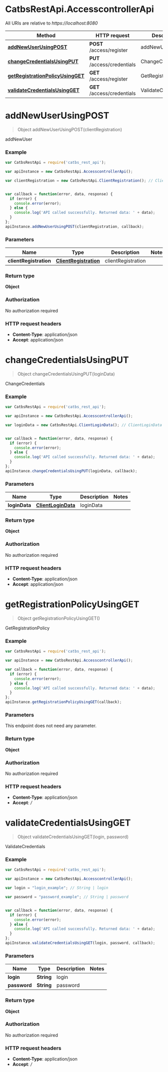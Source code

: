 # CatbsRestApi.AccesscontrollerApi

All URIs are relative to *https://localhost:8080*

Method | HTTP request | Description
------------- | ------------- | -------------
[**addNewUserUsingPOST**](AccesscontrollerApi.md#addNewUserUsingPOST) | **POST** /access/register | addNewUser
[**changeCredentialsUsingPUT**](AccesscontrollerApi.md#changeCredentialsUsingPUT) | **PUT** /access/credentials | ChangeCredentials
[**getRegistrationPolicyUsingGET**](AccesscontrollerApi.md#getRegistrationPolicyUsingGET) | **GET** /access/register | GetRegistrationPolicy
[**validateCredentialsUsingGET**](AccesscontrollerApi.md#validateCredentialsUsingGET) | **GET** /access/credentials | ValidateCredentials


<a name="addNewUserUsingPOST"></a>
# **addNewUserUsingPOST**
> Object addNewUserUsingPOST(clientRegistration)

addNewUser

### Example
```javascript
var CatbsRestApi = require('catbs_rest_api');

var apiInstance = new CatbsRestApi.AccesscontrollerApi();

var clientRegistration = new CatbsRestApi.ClientRegistration(); // ClientRegistration | clientRegistration


var callback = function(error, data, response) {
  if (error) {
    console.error(error);
  } else {
    console.log('API called successfully. Returned data: ' + data);
  }
};
apiInstance.addNewUserUsingPOST(clientRegistration, callback);
```

### Parameters

Name | Type | Description  | Notes
------------- | ------------- | ------------- | -------------
 **clientRegistration** | [**ClientRegistration**](ClientRegistration.md)| clientRegistration | 

### Return type

**Object**

### Authorization

No authorization required

### HTTP request headers

 - **Content-Type**: application/json
 - **Accept**: application/json

<a name="changeCredentialsUsingPUT"></a>
# **changeCredentialsUsingPUT**
> Object changeCredentialsUsingPUT(loginData)

ChangeCredentials

### Example
```javascript
var CatbsRestApi = require('catbs_rest_api');

var apiInstance = new CatbsRestApi.AccesscontrollerApi();

var loginData = new CatbsRestApi.ClientLoginData(); // ClientLoginData | loginData


var callback = function(error, data, response) {
  if (error) {
    console.error(error);
  } else {
    console.log('API called successfully. Returned data: ' + data);
  }
};
apiInstance.changeCredentialsUsingPUT(loginData, callback);
```

### Parameters

Name | Type | Description  | Notes
------------- | ------------- | ------------- | -------------
 **loginData** | [**ClientLoginData**](ClientLoginData.md)| loginData | 

### Return type

**Object**

### Authorization

No authorization required

### HTTP request headers

 - **Content-Type**: application/json
 - **Accept**: application/json

<a name="getRegistrationPolicyUsingGET"></a>
# **getRegistrationPolicyUsingGET**
> Object getRegistrationPolicyUsingGET()

GetRegistrationPolicy

### Example
```javascript
var CatbsRestApi = require('catbs_rest_api');

var apiInstance = new CatbsRestApi.AccesscontrollerApi();

var callback = function(error, data, response) {
  if (error) {
    console.error(error);
  } else {
    console.log('API called successfully. Returned data: ' + data);
  }
};
apiInstance.getRegistrationPolicyUsingGET(callback);
```

### Parameters
This endpoint does not need any parameter.

### Return type

**Object**

### Authorization

No authorization required

### HTTP request headers

 - **Content-Type**: application/json
 - **Accept**: */*

<a name="validateCredentialsUsingGET"></a>
# **validateCredentialsUsingGET**
> Object validateCredentialsUsingGET(login, password)

ValidateCredentials

### Example
```javascript
var CatbsRestApi = require('catbs_rest_api');

var apiInstance = new CatbsRestApi.AccesscontrollerApi();

var login = "login_example"; // String | login

var password = "password_example"; // String | password


var callback = function(error, data, response) {
  if (error) {
    console.error(error);
  } else {
    console.log('API called successfully. Returned data: ' + data);
  }
};
apiInstance.validateCredentialsUsingGET(login, password, callback);
```

### Parameters

Name | Type | Description  | Notes
------------- | ------------- | ------------- | -------------
 **login** | **String**| login | 
 **password** | **String**| password | 

### Return type

**Object**

### Authorization

No authorization required

### HTTP request headers

 - **Content-Type**: application/json
 - **Accept**: */*

